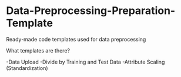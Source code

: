 # Data-Preprocessing-Preparation-Template
 Ready-made code templates used for data preprocessing
 
What templates are there?

-Data Upload
-Divide by Training and Test Data
-Attribute Scaling (Standardization)
